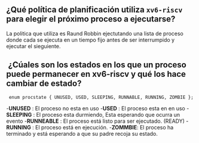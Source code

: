 
## ¿Qué política de planificación utiliza `xv6-riscv` para elegir el próximo proceso a ejecutarse?


La politica que utiliza es Raund Robbin ejectutando una lista de proceso donde cada      se ejecuta en un tiempo fijo antes de ser interrumpido y ejecutar el sieguiente.



##   ¿Cúales son los estados en los que un proceso puede permanecer en xv6-riscv y qué los hace cambiar de estado?

     enum procstate { UNUSED, USED, SLEEPING, RUNNABLE, RUNNING, ZOMBIE };
    
-**UNUSED** : El proceso no esta en uso
-**USED** :  El proceso esta en en uso
-**SLEEPING** : El proceso esta durmiendo, Esta esperando que ocurra un evento
-**RUNNEABLE** :  El proceso está listo para ser ejecutado. (READY)
-**RUNNING** : El proceso está en ejecución.
-**ZOMMBIE**:  El proceso ha terminado y está esperando a que su padre recoja su estado.
